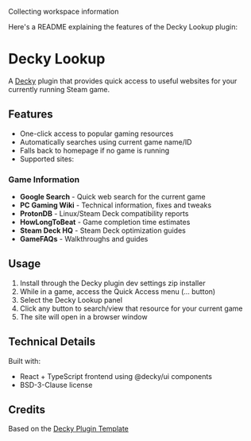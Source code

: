 Collecting workspace information

Here's a README explaining the features of the Decky Lookup plugin:

# Decky Lookup

A [Decky](https://github.com/SteamDeckHomebrew/decky-loader) plugin that provides quick access to useful websites for your currently running Steam game.

## Features

- One-click access to popular gaming resources
- Automatically searches using current game name/ID
- Falls back to homepage if no game is running
- Supported sites:

### Game Information
- **Google Search** - Quick web search for the current game
- **PC Gaming Wiki** - Technical information, fixes and tweaks
- **ProtonDB** - Linux/Steam Deck compatibility reports
- **HowLongToBeat** - Game completion time estimates
- **Steam Deck HQ** - Steam Deck optimization guides
- **GameFAQs** - Walkthroughs and guides

## Usage

1. Install through the Decky plugin dev settings zip installer
2. While in a game, access the Quick Access menu (... button)
3. Select the Decky Lookup panel
4. Click any button to search/view that resource for your current game
5. The site will open in a browser window

## Technical Details

Built with:
- React + TypeScript frontend using @decky/ui components
- BSD-3-Clause license

## Credits

Based on the [Decky Plugin Template](https://github.com/SteamDeckHomebrew/decky-plugin-template)